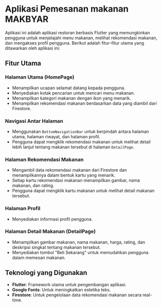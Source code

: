 # Aplikasi Pemesanan makanan MAKBYAR

Aplikasi ini adalah aplikasi restoran berbasis Flutter yang memungkinkan pengguna untuk menjelajahi menu makanan, melihat rekomendasi makanan, dan mengakses profil pengguna. Berikut adalah fitur-fitur utama yang ditawarkan oleh aplikasi ini:

## Fitur Utama

### Halaman Utama (HomePage)
- Menampilkan ucapan selamat datang kepada pengguna.
- Menyediakan kotak pencarian untuk mencari menu makanan.
- Menampilkan kategori makanan dengan ikon yang menarik.
- Menampilkan rekomendasi makanan berdasarkan data yang diambil dari Firestore.

### Navigasi Antar Halaman
- Menggunakan `BottomNavigationBar` untuk berpindah antara halaman utama, halaman riwayat, dan halaman profil.
- Pengguna dapat mengklik rekomendasi makanan untuk melihat detail lebih lanjut tentang makanan tersebut di halaman `DetailPage`.

### Halaman Rekomendasi Makanan
- Mengambil data rekomendasi makanan dari Firestore dan menampilkannya dalam bentuk kartu yang menarik.
- Setiap kartu rekomendasi makanan menampilkan gambar, nama makanan, dan rating.
- Pengguna dapat mengklik kartu makanan untuk melihat detail makanan tersebut.

### Halaman Profil
- Menyediakan informasi profil pengguna.

### Halaman Detail Makanan (DetailPage)
- Menampilkan gambar makanan, nama makanan, harga, rating, dan deskripsi singkat tentang makanan tersebut.
- Menyediakan tombol "Beli Sekarang" untuk memudahkan pengguna dalam memesan makanan.

## Teknologi yang Digunakan
- **Flutter**: Framework utama untuk pengembangan aplikasi.
- **Google Fonts**: Untuk meningkatkan estetika teks.
- **Firestore**: Untuk pengelolaan data rekomendasi makanan secara real-time.


